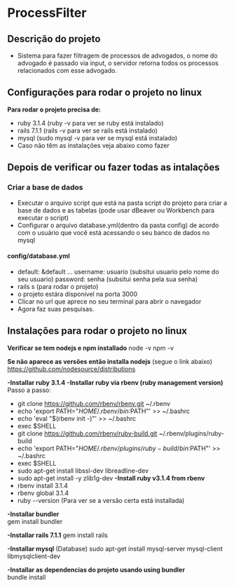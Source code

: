 # ProcessFilter
## Descrição do projeto
* Sistema para fazer filtragem de processos de advogados, o nome do advogado é passado via input, o servidor retorna todos os processos relacionados com esse advogado.

## Configurações para rodar o projeto no linux

**Para rodar o projeto precisa de:**  
* ruby 3.1.4  (ruby -v para ver se ruby está instalado)
* rails 7.1.1 (rails -v para ver se rails está instalado)
* mysql (sudo mysql -v para ver se mysql está instalado)
* Caso não têm as instalações veja abaixo como fazer

## Depois de verificar ou fazer todas as intalações

### Criar a base de dados
* Executar o arquivo script que está na pasta script do projeto para criar a base de dados e as tabelas (pode usar dBeaver ou Workbench para executar o script)
* Configurar o arquivo database.yml(dentro da pasta config) de acordo com o usuário que você está acessando o seu banco de dados no mysql
#### config/database.yml
* default: &default
  ...
  username: usuario (subsitui usuario pelo nome do seu usuario)
  password: senha (subsitui senha pela sua senha)
* rails s (para rodar o projeto)
* o projeto estára disponivel na porta 3000
* Clicar no url que aprece no seu terminal para abrir o navegador
* Agora faz suas pesquisas.


## Instalações para rodar o projeto no linux

**Verificar se tem nodejs e npm installado**
    node -v
    npm -v

**Se não aparece as versões então installa nodejs** (segue o link abaixo)
    https://github.com/nodesource/distributions

**-Installar ruby 3.1.4**
**-Installar ruby via rbenv (ruby management version)**  
Passo a passo:
* git clone https://github.com/rbenv/rbenv.git ~/.rbenv
* echo 'export PATH="$HOME/.rbenv/bin:$PATH"' >> ~/.bashrc
* echo 'eval "$(rbenv init -)"' >> ~/.bashrc
* exec $SHELL
* git clone https://github.com/rbenv/ruby-build.git ~/.rbenv/plugins/ruby-build
* echo 'export PATH="$HOME/.rbenv/plugins/ruby-build/bin:$PATH"' >> ~/.bashrc
* exec $SHELL
* sudo apt-get install libssl-dev libreadline-dev
* sudo apt-get install -y zlib1g-dev
**-Install ruby v3.1.4 from rbenv**    
* rbenv install 3.1.4
* rbenv global 3.1.4
* ruby --version (Para ver se a versão certa está installada)

**-Installar bundler**  
    gem install bundler

**-Installar rails 7.1.1** 
    gem install rails

**-Installar mysql**  (Database)
    sudo apt-get install mysql-server mysql-client libmysqlclient-dev

**-Installar as dependencias do projeto usando using bundler**  
    bundle install

